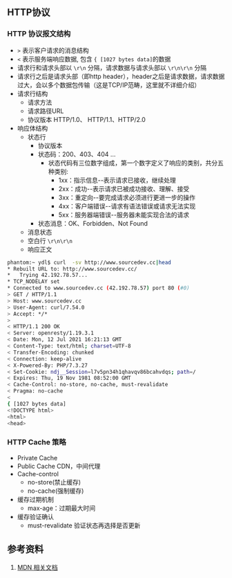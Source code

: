 
## HTTP协议

### HTTP 协议报文结构
- `>` 表示客户请求的消息结构
- `<` 表示服务端响应数据, 包含 `{ [1027 bytes data]`的数据
- 请求行和请求头部以 `\r\n` 分隔，请求数据与请求头部以 `\r\n\r\n` 分隔
- 请求行之后是请求头部（即http header），header之后是请求数据，请求数据过大，会以多个数据包传输（这是TCP/IP范畴，这里就不详细介绍）
- 请求行结构
    - 请求方法
    - 请求路径URL
    - 协议版本 HTTP/1.0、 HTTP/1.1、HTTP/2.0
- 响应体结构
    - 状态行
        - 协议版本
        - 状态码：200、403、404 ...
            - 状态代码有三位数字组成，第一个数字定义了响应的类别，共分五种类别:
                - 1xx：指示信息--表示请求已接收，继续处理
                - 2xx：成功--表示请求已被成功接收、理解、接受
                - 3xx：重定向--要完成请求必须进行更进一步的操作
                - 4xx：客户端错误--请求有语法错误或请求无法实现
                - 5xx：服务器端错误--服务器未能实现合法的请求
        - 状态消息：OK、Forbidden、Not Found
    - 消息状态
    - 空白行 `\r\n\r\n`
    - 响应正文
```bash
phantom:~ ydl$ curl  -sv http://www.sourcedev.cc|head
* Rebuilt URL to: http://www.sourcedev.cc/
*   Trying 42.192.78.57...
* TCP_NODELAY set
* Connected to www.sourcedev.cc (42.192.78.57) port 80 (#0)
> GET / HTTP/1.1
> Host: www.sourcedev.cc
> User-Agent: curl/7.54.0
> Accept: */*
>
< HTTP/1.1 200 OK
< Server: openresty/1.19.3.1
< Date: Mon, 12 Jul 2021 16:21:13 GMT
< Content-Type: text/html; charset=UTF-8
< Transfer-Encoding: chunked
< Connection: keep-alive
< X-Powered-By: PHP/7.3.27
< Set-Cookie: ndj__Session=l7v5pn34h1qhavqv86bcahvdqs; path=/
< Expires: Thu, 19 Nov 1981 08:52:00 GMT
< Cache-Control: no-store, no-cache, must-revalidate
< Pragma: no-cache
<
{ [1027 bytes data]
<!DOCTYPE html>
<html>
<head>
```

### HTTP Cache 策略

- Private Cache
- Public Cache CDN，中间代理
- Cache-control
    - no-store(禁止缓存)
    - no-cache(强制缓存)
- 缓存过期机制
    - max-age：过期最大时间
- 缓存验证确认
    - must-revalidate 验证状态再选择是否更新

## 参考资料
1. [MDN 相关文档](https://developer.mozilla.org/zh-CN/docs/Web/HTTP)